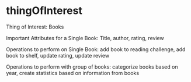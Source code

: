 # thingOfInterest

Thing of Interest: Books

Important Attributes for a Single Book: Title, author, rating, review

Operations to perform on Single Book: add book to reading challenge, add book to shelf, update rating, update review

Operations to perform with group of books: categorize books based on year, create statistics based on information from books
